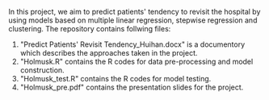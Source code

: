 In this project, we aim to predict patients' tendency to revisit the hospital by using models based on multiple linear regression, stepwise regression and clustering.
The repository contains follwing files:
1. "Predict Patients' Revisit Tendency_Huihan.docx" is a documentory which describes the approaches taken in the project.
2. "Holmusk.R" contains the R codes for data pre-processing and model construction.
3. "Holmusk_test.R" contains the R codes for model testing.
4. "Holmusk_pre.pdf" contains the presentation slides for the project.
